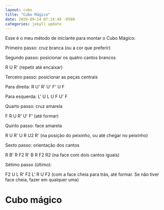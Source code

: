 ```yaml
--- 
layout: cubo
title: "Cubo Mágico"
date: 2020-09-14 07:14:49 -0500
categories: jekyll update
---
```


Esse é o meu método de iniciante para montar o Cubo Mágico:

Primeiro passo: cruz branca (ou a cor que preferir)


Segundo passo: posicionar os quatro cantos brancos

R U R' (repetir até encaixar)


Terceiro passo: posicionar as peças centrais

Para direita: R U' R' U' F' U F

Para esquerda: L' U L U F U' F


Quarto passo: cruz amarela

F R U R' U' F' (até formar)


Quinto passo: face amarela

R U R' U R U2 R' (na posição do peixinho, ou até chegar no peixinho)


Sexto passo: orientação dos cantos

R B' R F2 R' B R F2 R2 (na face com dois cantos iguais)


Sétimo passo (último):

F2 U L R' F2 L' R U F2 (com a face cheia para trás, até formar.
Se não tiver face cheia, fazer em qualquer uma)

# Cubo mágico
